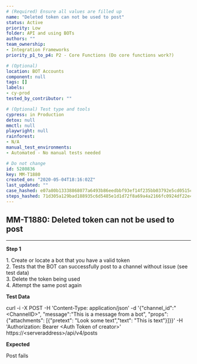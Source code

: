 ```yaml
---
# (Required) Ensure all values are filled up
name: "Deleted token can not be used to post"
status: Active
priority: Low
folder: API and using BOTs
authors: ""
team_ownership:
- Integration Frameworks
priority_p1_to_p4: P2 - Core Functions (Do core functions work?)

# (Optional)
location: BOT Accounts
component: null
tags: []
labels:
- cy-prod
tested_by_contributor: ""

# (Optional) Test type and tools
cypress: in Production
detox: null
mmctl: null
playwright: null
rainforest:
- N/A
manual_test_environments:
- Automated - No manual tests needed

# Do not change
id: 5280836
key: MM-T1880
created_on: "2020-05-04T18:16:02Z"
last_updated: ""
case_hashed: e07a80b13338868077a6493b86eedbbf93ef14f235bb03792e5cd0515cb0f3a9ef2f9c5af07f44389745b13d2e85be9b
steps_hashed: 71d305a129bad188935c6d5485e1d1d72f8a69a4a2166fc0924df22e4b17c4e61f11163c2034558788f22a64aa71327a
---
```


<!-- (Auto-generated) Based on frontmatter's "key" and "name" -->

## MM-T1880: Deleted token can not be used to post

---

**Step 1**

1\. Create or locate a bot that you have a valid token\
2\. Tests that the BOT can successfully post to a channel without issue (see test data)\
3\. Delete the token being used\
4\. Attempt the same post again

**Test Data**

curl -i -X POST -H 'Content-Type: application/json' -d '{"channel\_id":"\<ChannelID>", "message":"This is a message from a bot", "props":{"attachments": \[{"pretext": "Look some text","text": "This is text"}]}}' -H 'Authorization: Bearer \<Auth Token of creator>' https\://\<serveraddress>/api/v4/posts

**Expected**

Post fails
